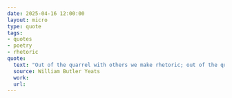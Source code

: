 ```yaml
---
date: 2025-04-16 12:00:00
layout: micro
type: quote
tags:
- quotes
- poetry
- rhetoric
quote:
  text: "Out of the quarrel with others we make rhetoric; out of the quarrel with ourselves we make poetry."
  source: William Butler Yeats
  work: 
  url: 
---
```


